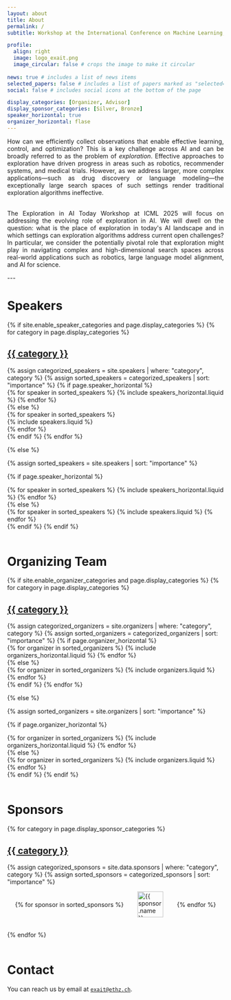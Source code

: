 ```yaml
---
layout: about
title: About
permalink: /
subtitle: Workshop at the International Conference on Machine Learning, <a href="https://icml.cc/virtual/2025/workshop/39958">18-19 of July 2025</a>. Vancouver, Canada.

profile:
  align: right
  image: logo_exait.png
  image_circular: false # crops the image to make it circular
    
news: true # includes a list of news items
selected_papers: false # includes a list of papers marked as "selected={true}"
social: false # includes social icons at the bottom of the page

display_categories: [Organizer, Advisor]
display_sponsor_categories: [Silver, Bronze]
speaker_horizontal: true
organizer_horizontal: flase
---
```


<div style="text-align: justify">
How can we efficiently collect observations that enable effective learning, control, and optimization? This is a key challenge across AI and can be broadly referred to as the problem of <i>exploration</i>. Effective approaches to exploration have driven progress in areas such as robotics, recommender systems, and medical trials. However, as we address larger, more complex applications&mdash;such as drug discovery or language modeling&mdash;the exceptionally large search spaces of such settings render traditional exploration algorithms ineffective.<br><br> 

The Exploration in AI Today Workshop at ICML 2025 will focus on addressing the evolving role of exploration in AI. We will dwell on the question: what is the place of exploration in today's AI landscape and in which settings can exploration algorithms address current open challenges? In particular, we consider the potentially pivotal role that exploration might play in navigating complex and high-dimensional search spaces across real-world applications such as robotics, large language model alignment, and AI for science.
</div>
---

<!-- Speakers -->
<br>
<h1><b>Speakers</b></h1>

<div class="speakers">
{% if site.enable_speaker_categories and page.display_categories %}
  <!-- Display categorized speakers -->
  {% for category in page.display_categories %}
  <a id="{{ category }}" href=".#{{ category }}">
    <h2 class="category">{{ category }}</h2>
  </a>
  {% assign categorized_speakers = site.speakers | where: "category", category %}
  {% assign sorted_speakers = categorized_speakers | sort: "importance" %}
  <!-- Generate cards for each speaker -->
  {% if page.speaker_horizontal %}
  <div class="container">
    <div class="row row-cols-2">
    {% for speaker in sorted_speakers %}
      {% include speakers_horizontal.liquid %}
    {% endfor %}
    </div>
  </div>
  {% else %}
  <div class="d-flex justify-content-between">
    {% for speaker in sorted_speakers %}
      <div class="p-2">{% include speakers.liquid %}</div>
    {% endfor %}
  </div>
  {% endif %}
  {% endfor %}

{% else %}

<!-- Display speakers without categories -->

{% assign sorted_speakers = site.speakers | sort: "importance" %}

  <!-- Generate cards for each speaker -->

{% if page.speaker_horizontal %}

  <div class="container">
    <div class="row row-cols-2">
    {% for speaker in sorted_speakers %}
      {% include speakers_horizontal.liquid %}
    {% endfor %}
    </div>
  </div>
  {% else %}
  <div class="grid">
    {% for speaker in sorted_speakers %}
      {% include speakers.liquid %}
    {% endfor %}
  </div>
  {% endif %}
{% endif %}
</div>


<br>
<!-- Organizers -->
<h1><b>Organizing Team</b></h1>
<p> </p>
<div class="organizers">
{% if site.enable_organizer_categories and page.display_categories %}
  <!-- Display categorized organizers -->
  {% for category in page.display_categories %}
  <a id="{{ category }}" href=".#{{ category }}">
    <h2 class="category">{{ category }}</h2>
  </a>
  {% assign categorized_organizers = site.organizers | where: "category", category %}
  {% assign sorted_organizers = categorized_organizers | sort: "importance" %}
  <!-- Generate cards for each organizer -->
  {% if page.organizer_horizontal %}
  <div class="container">
    <div class="row row-cols-2">
    {% for organizer in sorted_organizers %}
      {% include organizers_horizontal.liquid %}
    {% endfor %}
    </div>
  </div>
  {% else %}
  <div class="grid">
    {% for organizer in sorted_organizers %}
      {% include organizers.liquid %}
    {% endfor %}
  </div>
  {% endif %}
  {% endfor %}

{% else %}

<!-- Display organizers without categories -->

{% assign sorted_organizers = site.organizers | sort: "importance" %}

  <!-- Generate cards for each organizer -->

{% if page.organizer_horizontal %}

  <div class="container">
    <div class="row row-cols-2">
    {% for organizer in sorted_organizers %}
      {% include organizers_horizontal.liquid %}
    {% endfor %}
    </div>
  </div>
  {% else %}
  <div class="grid">
    {% for organizer in sorted_organizers %}
      {% include organizers.liquid %}
    {% endfor %}
  </div>
  {% endif %}
{% endif %}
</div>

<br>
<h1><b>Sponsors</b></h1>

<div class="speakers">
{% for category in page.display_sponsor_categories %}
  <a id="{{ category }}" href=".#{{ category }}">
    <h2 class="category">{{ category }}</h2>
  </a>

  {% assign categorized_sponsors = site.data.sponsors | where: "category", category %}
  {% assign sorted_sponsors = categorized_sponsors | sort: "importance" %}

  <div style="display: flex; flex-wrap: wrap; gap: 2rem; align-items: center; justify-content: center; margin-bottom: 2rem;">
    {% for sponsor in sorted_sponsors %}
      <a href="{{ sponsor.url }}" target="_blank" rel="noopener noreferrer">
        <img src="{{ '/assets/logos/' | append: sponsor.logo | relative_url }}" alt="{{ sponsor.name }}" style="height: 60px;">
      </a>
    {% endfor %}
  </div>
{% endfor %}
</div>

<br>
<h1><b>Contact</b></h1>

You can reach us by email at [``exait@ethz.ch``](mailto:exait@ethz.ch).
